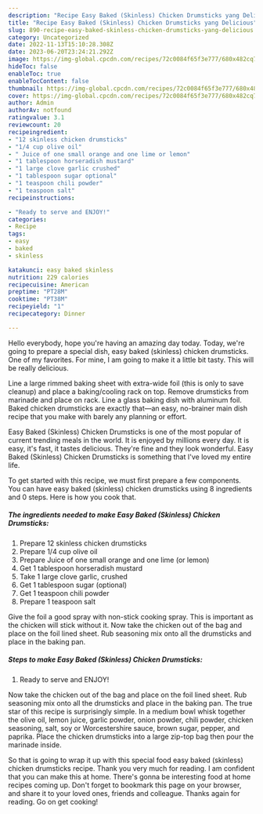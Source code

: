 ```yaml
---
description: "Recipe Easy Baked (Skinless) Chicken Drumsticks yang Delicious"
title: "Recipe Easy Baked (Skinless) Chicken Drumsticks yang Delicious"
slug: 890-recipe-easy-baked-skinless-chicken-drumsticks-yang-delicious
category: Uncategorized
date: 2022-11-13T15:10:28.308Z
date: 2023-06-20T23:24:21.292Z
image: https://img-global.cpcdn.com/recipes/72c0084f65f3e777/680x482cq70/easy-baked-skinless-chicken-drumsticks-recipe-main-photo.jpg
hideToc: false
enableToc: true
enableTocContent: false
thumbnail: https://img-global.cpcdn.com/recipes/72c0084f65f3e777/680x482cq70/easy-baked-skinless-chicken-drumsticks-recipe-main-photo.jpg
cover: https://img-global.cpcdn.com/recipes/72c0084f65f3e777/680x482cq70/easy-baked-skinless-chicken-drumsticks-recipe-main-photo.jpg
author: Admin
authorAv: notfound
ratingvalue: 3.1
reviewcount: 20
recipeingredient:
- "12 skinless chicken drumsticks"
- "1/4 cup olive oil"
- " Juice of one small orange and one lime or lemon"
- "1 tablespoon horseradish mustard"
- "1 large clove garlic crushed"
- "1 tablespoon sugar optional"
- "1 teaspoon chili powder"
- "1 teaspoon salt"
recipeinstructions:

- "Ready to serve and ENJOY!"
categories:
- Recipe
tags:
- easy
- baked
- skinless

katakunci: easy baked skinless 
nutrition: 229 calories
recipecuisine: American
preptime: "PT28M"
cooktime: "PT38M"
recipeyield: "1"
recipecategory: Dinner

---
```



Hello everybody, hope you're having an amazing day today. Today, we're going to prepare a special dish, easy baked (skinless) chicken drumsticks. One of my favorites. For mine, I am going to make it a little bit tasty. This will be really delicious.

Line a large rimmed baking sheet with extra-wide foil (this is only to save cleanup) and place a baking/cooling rack on top. Remove drumsticks from marinade and place on rack. Line a glass baking dish with aluminum foil. Baked chicken drumsticks are exactly that—an easy, no-brainer main dish recipe that you make with barely any planning or effort.

Easy Baked (Skinless) Chicken Drumsticks is one of the most popular of current trending meals in the world. It is enjoyed by millions every day. It is easy, it's fast, it tastes delicious. They're fine and they look wonderful. Easy Baked (Skinless) Chicken Drumsticks is something that I've loved my entire life.


To get started with this recipe, we must first prepare a few components. You can have easy baked (skinless) chicken drumsticks using 8 ingredients and 0 steps. Here is how you cook that.

<!--inarticleads1-->

##### The ingredients needed to make Easy Baked (Skinless) Chicken Drumsticks:

1. Prepare 12 skinless chicken drumsticks
1. Prepare 1/4 cup olive oil
1. Prepare  Juice of one small orange and one lime (or lemon)
1. Get 1 tablespoon horseradish mustard
1. Take 1 large clove garlic, crushed
1. Get 1 tablespoon sugar (optional)
1. Get 1 teaspoon chili powder
1. Prepare 1 teaspoon salt


Give the foil a good spray with non-stick cooking spray. This is important as the chicken will stick without it. Now take the chicken out of the bag and place on the foil lined sheet. Rub seasoning mix onto all the drumsticks and place in the baking pan. 

<!--inarticleads2-->

##### Steps to make Easy Baked (Skinless) Chicken Drumsticks:


1. Ready to serve and ENJOY!

Now take the chicken out of the bag and place on the foil lined sheet. Rub seasoning mix onto all the drumsticks and place in the baking pan. The true star of this recipe is surprisingly simple. In a medium bowl whisk together the olive oil, lemon juice, garlic powder, onion powder, chili powder, chicken seasoning, salt, soy or Worcestershire sauce, brown sugar, pepper, and paprika. Place the chicken drumsticks into a large zip-top bag then pour the marinade inside. 

So that is going to wrap it up with this special food easy baked (skinless) chicken drumsticks recipe. Thank you very much for reading. I am confident that you can make this at home. There's gonna be interesting food at home recipes coming up. Don't forget to bookmark this page on your browser, and share it to your loved ones, friends and colleague. Thanks again for reading. Go on get cooking!
